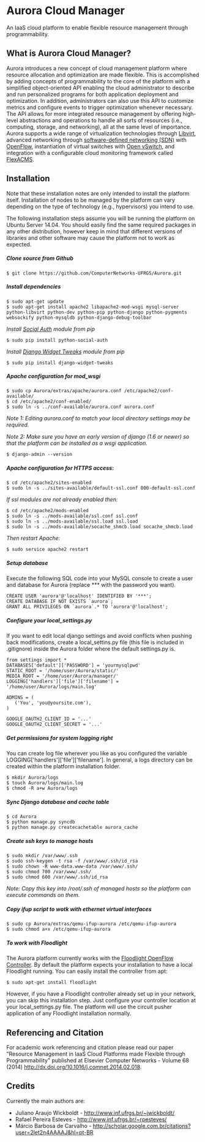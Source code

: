 Aurora Cloud Manager
======

An IaaS cloud platform to enable flexible resource management through programmability.

What is Aurora Cloud Manager?
-----------

Aurora introduces a new concept of cloud management platform where resource allocation and optimization are made flexible. This is accomplished by adding concepts of programmability to the core of the platform with a simplified object-oriented API enabling the cloud administrator to describe and run personalized programs for both application deployment and optimization. In addition, administrators can also use this API to customize metrics and configure events to trigger optimization whenever necessary. The API allows for more integrated resource management by offering high-level abstractions and operations to handle all sorts of resources (i.e., computing, storage, and networking), all at the same level of importance. Aurora supports a wide range of virtualization technologies through [Libvirt](http://libvirt.org/), advanced networking through [software-defined networking (SDN)](https://www.opennetworking.org/) with [OpenFlow](https://www.opennetworking.org/sdn-resources/onf-specifications/openflow), instantiation of virtual switches with [Open vSwitch](http://openvswitch.org/), and integration with a configurable cloud monitoring framework called [FlexACMS](http://dx.doi.org/10.1109/CNSM.2013.6727833).


Installation
-----------

Note that these installation notes are only intended to install the platform itself. Installation of nodes to be managed by the platform can vary depending on the type of technology (e.g., hypervisors) you intend to use.

The following installation steps assume you will be running the platform on Ubuntu Server 14.04. You should easily find the same required packages in any other distribution, however keep in mind that different versions of libraries and other software may cause the platform not to work as expected.

##### Clone source from Github

```
$ git clone https://github.com/ComputerNetworks-UFRGS/Aurora.git
```

##### Install dependencies

```
$ sudo apt-get update
$ sudo apt-get install apache2 libapache2-mod-wsgi mysql-server python-libvirt python-dev python-pip python-django python-pygments websockify python-mysqldb python-django-debug-toolbar
```

*Install [Social Auth](https://github.com/omab/python-social-auth) module from pip*

```
$ sudo pip install python-social-auth
```

*Install [Django Widget Tweaks](https://github.com/kmike/django-widget-tweaks) module from pip*

```
$ sudo pip install django-widget-tweaks
```

##### Apache configuration for mod_wsgi

```
$ sudo cp Aurora/extras/apache/aurora.conf /etc/apache2/conf-available/
$ cd /etc/apache2/conf-enabled/
$ sudo ln -s ../conf-available/aurora.conf aurora.conf
```

*Note 1: Editing aurora.conf to match your local directory settings may be required.*

*Note 2: Make sure you have an early version of django (1.6 or newer) so that the platform can be installed as a wsgi application.*

```
$ django-admin --version
```

##### Apache configuration for HTTPS access:

```
$ cd /etc/apache2/sites-enabled
$ sudo ln -s ../sites-available/default-ssl.conf 000-default-ssl.conf
```

*If ssl modules are not already enabled then:*

```
$ cd /etc/apache2/mods-enabled
$ sudo ln -s ../mods-available/ssl.conf ssl.conf
$ sudo ln -s ../mods-available/ssl.load ssl.load
$ sudo ln -s ../mods-available/socache_shmcb.load socache_shmcb.load
```

*Then restart Apache:*

```
$ sudo service apache2 restart
```

##### Setup database

Execute the following SQL code into your MySQL console to create a user and database for Aurora (replace *** with the password you want). 

```
CREATE USER 'aurora'@'localhost' IDENTIFIED BY '***';
CREATE DATABASE IF NOT EXISTS `aurora`;
GRANT ALL PRIVILEGES ON `aurora`.* TO 'aurora'@'localhost';
```

##### Configure your local_settings.py

If you want to edit local django settings and avoid conflicts when pushing back modifications, create a local_settins.py file (this file is included in .gitignore) inside the Aurora folder where the default settings.py is.

```
from settings import *
DATABASES['default']['PASSWORD'] = 'yourmysqlpwd'
STATIC_ROOT = '/home/user/Aurora/static/'
MEDIA_ROOT = '/home/user/Aurora/manager/'
LOGGING['handlers']['file']['filename'] = '/home/user/Aurora/logs/main.log'

ADMINS = (
   ('You', 'you@yoursite.com'),
)

GOOGLE_OAUTH2_CLIENT_ID = '...'
GOOGLE_OAUTH2_CLIENT_SECRET = '...'
```

##### Get permissions for system logging right

You can create log file wherever you like as you configured the variable LOGGING['handlers']['file']['filename']. In general, a logs directory can be created within the platform installation folder.

```
$ mkdir Aurora/logs
$ touch Aurora/logs/main.log
$ chmod -R a+w Aurora/logs
```

##### Sync Django database and cache table

```
$ cd Aurora
$ python manage.py syncdb
$ python manage.py createcachetable aurora_cache
```

##### Create ssh keys to manage hosts

```
$ sudo mkdir /var/www/.ssh
$ sudo ssh-keygen -t rsa -f /var/www/.ssh/id_rsa
$ sudo chown -R www-data.www-data /var/www/.ssh/
$ sudo chmod 700 /var/www/.ssh/
$ sudo chmod 600 /var/www/.ssh/id_rsa
```

*Note: Copy this key into /root/.ssh of managed hosts so the platform can execute commands on them.*

##### Copy ifup script to wotk with ethernet virtual interfaces

```
$ sudo cp Aurora/extras/qemu-ifup-aurora /etc/qemu-ifup-aurora
$ sudo chmod a+x /etc/qemu-ifup-aurora
```

##### To work with Floodlight

The Aurora platform currently works with the [Floodlight OpenFlow Controller](http://www.projectfloodlight.org/floodlight/). By default the platform expects your installation to have a local Floodlight running. You can easily install the controller from apt:

```
$ sudo apt-get install floodlight
```

However, if you have a Floodlight controller already set up in your network, you can skip this installation step. Just configure your controller location at your local_settings.py file. The platform will use the circuit pusher application of any Floodlight installation normally.


Referencing and Citation
-----------

For academic work referencing and citation please read our paper "Resource Management in IaaS Cloud Platforms made Flexible through Programmability" published at Elsevier Computer Networks - Volume 68 (2014) http://dx.doi.org/10.1016/j.comnet.2014.02.018.


Credits
-----------

Currently the main authors are:

 * Juliano Araujo Wickboldt - http://www.inf.ufrgs.br/~jwickboldt/
 * Rafael Pereira Esteves - http://www.inf.ufrgs.br/~rpesteves/
 * Márcio Barbosa de Carvalho - http://scholar.google.com.br/citations?user=2let2n4AAAAJ&hl=pt-BR
